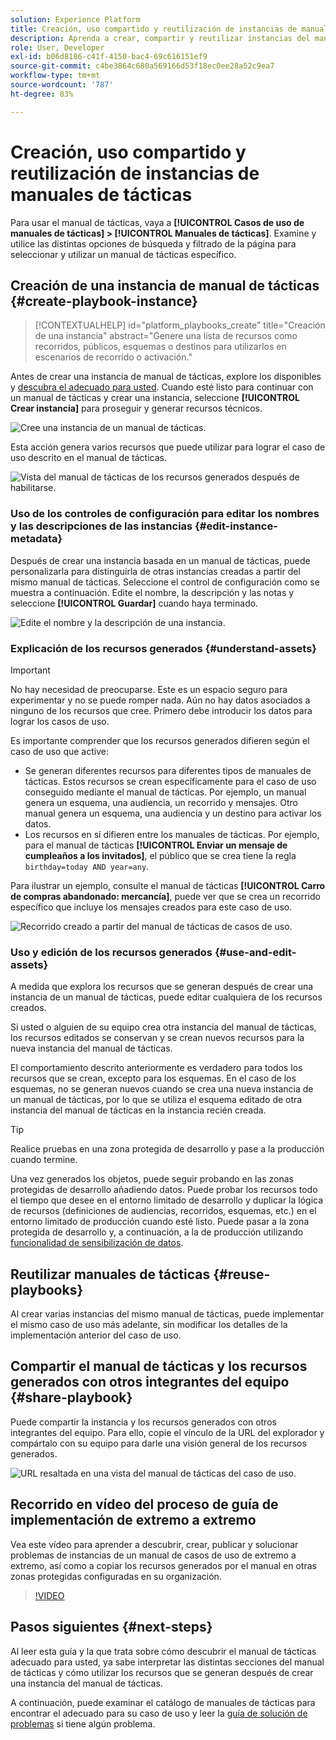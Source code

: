 ```yaml
---
solution: Experience Platform
title: Creación, uso compartido y reutilización de instancias de manuales de tácticas
description: Aprenda a crear, compartir y reutilizar instancias del manual de tácticas para lograr su caso de uso de marketing.
role: User, Developer
exl-id: b06d8186-c41f-4150-bac4-69c616151ef9
source-git-commit: c4be3864c680a569166d53f18ec0ee28a52c9ea7
workflow-type: tm+mt
source-wordcount: '787'
ht-degree: 83%

---
```


# Creación, uso compartido y reutilización de instancias de manuales de tácticas

Para usar el manual de tácticas, vaya a **[!UICONTROL Casos de uso de manuales de tácticas] > [!UICONTROL Manuales de tácticas]**. Examine y utilice las distintas opciones de búsqueda y filtrado de la página para seleccionar y utilizar un manual de tácticas específico.

## Creación de una instancia de manual de tácticas {#create-playbook-instance}

>[!CONTEXTUALHELP]
>id="platform_playbooks_create"
>title="Creación de una instancia"
>abstract="Genere una lista de recursos como recorridos, públicos, esquemas o destinos para utilizarlos en escenarios de recorrido o activación."

Antes de crear una instancia de manual de tácticas, explore los disponibles y [descubra el adecuado para usted](/help/use-case-playbooks/playbooks/discover.md). Cuando esté listo para continuar con un manual de tácticas y crear una instancia, seleccione **[!UICONTROL Crear instancia]** para proseguir y generar recursos técnicos.

![Cree una instancia de un manual de tácticas.](/help/use-case-playbooks/assets/playbooks/ui-guide/create-playbook-instance.png)

Esta acción genera varios recursos que puede utilizar para lograr el caso de uso descrito en el manual de tácticas.

![Vista del manual de tácticas de los recursos generados después de habilitarse.](/help/use-case-playbooks/assets/playbooks/ui-guide/play-view.png)

### Uso de los controles de configuración para editar los nombres y las descripciones de las instancias {#edit-instance-metadata}

Después de crear una instancia basada en un manual de tácticas, puede personalizarla para distinguirla de otras instancias creadas a partir del mismo manual de tácticas. Seleccione el control de configuración como se muestra a continuación. Edite el nombre, la descripción y las notas y seleccione **[!UICONTROL Guardar]** cuando haya terminado.

![Edite el nombre y la descripción de una instancia.](/help/use-case-playbooks/assets/playbooks/ui-guide/playbook-settings.gif)

### Explicación de los recursos generados {#understand-assets}

>[!IMPORTANT]
>
>No hay necesidad de preocuparse. Este es un espacio seguro para experimentar y no se puede romper nada. Aún no hay datos asociados a ninguno de los recursos que cree. Primero debe introducir los datos para lograr los casos de uso.

Es importante comprender que los recursos generados difieren según el caso de uso que active:

* Se generan diferentes recursos para diferentes tipos de manuales de tácticas. Estos recursos se crean específicamente para el caso de uso conseguido mediante el manual de tácticas. Por ejemplo, un manual genera un esquema, una audiencia, un recorrido y mensajes. Otro manual genera un esquema, una audiencia y un destino para activar los datos.
* Los recursos en sí difieren entre los manuales de tácticas. Por ejemplo, para el manual de tácticas **[!UICONTROL Enviar un mensaje de cumpleaños a los invitados]**, el público que se crea tiene la regla `birthday=today AND year=any`.

Para ilustrar un ejemplo, consulte el manual de tácticas **[!UICONTROL Carro de compras abandonado: mercancía]**, puede ver que se crea un recorrido específico que incluye los mensajes creados para este caso de uso.

![Recorrido creado a partir del manual de tácticas de casos de uso.](/help/use-case-playbooks/assets/playbooks/ui-guide/journey-preview.png)

### Uso y edición de los recursos generados {#use-and-edit-assets}

A medida que explora los recursos que se generan después de crear una instancia de un manual de tácticas, puede editar cualquiera de los recursos creados.

Si usted o alguien de su equipo crea otra instancia del manual de tácticas, los recursos editados se conservan y se crean nuevos recursos para la nueva instancia del manual de tácticas.

El comportamiento descrito anteriormente es verdadero para todos los recursos que se crean, excepto para los esquemas. En el caso de los esquemas, no se generan nuevos cuando se crea una nueva instancia de un manual de tácticas, por lo que se utiliza el esquema editado de otra instancia del manual de tácticas en la instancia recién creada.

>[!TIP]
>
>Realice pruebas en una zona protegida de desarrollo y pase a la producción cuando termine.
>
>Una vez generados los objetos, puede seguir probando en las zonas protegidas de desarrollo añadiendo datos. Puede probar los recursos todo el tiempo que desee en el entorno limitado de desarrollo y duplicar la lógica de recursos (definiciones de audiencias, recorridos, esquemas, etc.) en el entorno limitado de producción cuando esté listo. Puede pasar a la zona protegida de desarrollo y, a continuación, a la de producción utilizando [funcionalidad de sensibilización de datos](/help/use-case-playbooks/playbooks/data-awareness.md).

## Reutilizar manuales de tácticas {#reuse-playbooks}

Al crear varias instancias del mismo manual de tácticas, puede implementar el mismo caso de uso más adelante, sin modificar los detalles de la implementación anterior del caso de uso.

## Compartir el manual de tácticas y los recursos generados con otros integrantes del equipo {#share-playbook}

Puede compartir la instancia y los recursos generados con otros integrantes del equipo. Para ello, copie el vínculo de la URL del explorador y compártalo con su equipo para darle una visión general de los recursos generados.

![URL resaltada en una vista del manual de tácticas del caso de uso.](/help/use-case-playbooks/assets/playbooks/ui-guide/playbook-url.png)

## Recorrido en vídeo del proceso de guía de implementación de extremo a extremo

Vea este vídeo para aprender a descubrir, crear, publicar y solucionar problemas de instancias de un manual de casos de uso de extremo a extremo, así como a copiar los recursos generados por el manual en otras zonas protegidas configuradas en su organización.

>[!VIDEO](https://video.tv.adobe.com/v/3427058/?learn=on)

## Pasos siguientes {#next-steps}

Al leer esta guía y la que trata sobre cómo descubrir el manual de tácticas adecuado para usted, ya sabe interpretar las distintas secciones del manual de tácticas y cómo utilizar los recursos que se generan después de crear una instancia del manual de tácticas.

A continuación, puede examinar el catálogo de manuales de tácticas para encontrar el adecuado para su caso de uso y leer la [guía de solución de problemas](/help/use-case-playbooks/playbooks/troubleshooting.md) si tiene algún problema.
